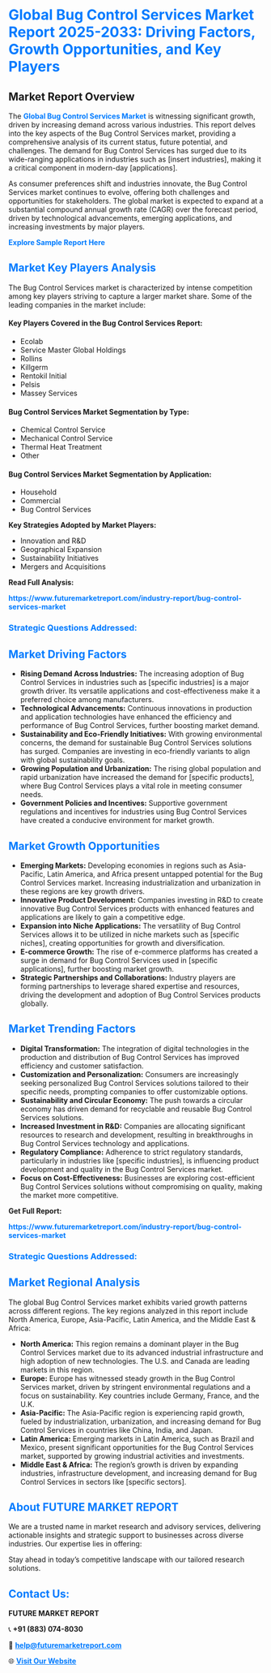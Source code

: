 <h1 style="color: #007BFF;">Global Bug Control Services Market Report 2025-2033: Driving Factors, Growth Opportunities, and Key Players</h1>

<section id="overview">
<h2>Market Report Overview</h2>
<p>The <a href="https://www.futuremarketreport.com/industry-report/bug-control-services-market" style="color: #007BFF; text-decoration: none;"><strong>Global Bug Control Services Market</strong></a> is witnessing significant growth, driven by increasing demand across various industries. This report delves into the key aspects of the Bug Control Services market, providing a comprehensive analysis of its current status, future potential, and challenges. The demand for Bug Control Services has surged due to its wide-ranging applications in industries such as [insert industries], making it a critical component in modern-day [applications].</p>
<p>As consumer preferences shift and industries innovate, the Bug Control Services market continues to evolve, offering both challenges and opportunities for stakeholders. The global market is expected to expand at a substantial compound annual growth rate (CAGR) over the forecast period, driven by technological advancements, emerging applications, and increasing investments by major players.</p>
</section>

<section id="overview">
<p><a href="https://www.futuremarketreport.com/request-sample/reportId=111261" style="color: #007BFF; text-decoration: none;"><strong>Explore Sample Report Here</strong></a></p>
</section>

<section id="key-players">
<h2 style="color: #007BFF;">Market Key Players Analysis</h2>
<p>The Bug Control Services market is characterized by intense competition among key players striving to capture a larger market share. Some of the leading companies in the market include:</p>
<h4>Key Players Covered in the Bug Control Services Report:</h4>
<ul><li>Ecolab</li><li>Service Master Global Holdings</li><li>Rollins</li><li>Killgerm</li><li>Rentokil Initial</li><li>Pelsis</li><li>Massey Services</li></ul>
<h4>Bug Control Services Market Segmentation by Type:</h4>
<ul><li>Chemical Control Service</li><li>Mechanical Control Service</li><li>Thermal Heat Treatment</li><li>Other</li></ul>

<h4>Bug Control Services Market Segmentation by Application:</h4>
<ul><li>Household</li><li>Commercial</li><li>Bug Control Services</li></ul>
<p><strong>Key Strategies Adopted by Market Players:</strong></p>
<ul>
<li>Innovation and R&D</li>
<li>Geographical Expansion</li>
<li>Sustainability Initiatives</li>
<li>Mergers and Acquisitions</li>
</ul>
</section>

<section>
<p><strong>Read Full Analysis: </strong></p><a href="https://www.futuremarketreport.com/industry-report/bug-control-services-market" style="color: #007BFF; text-decoration: none;"><strong>https://www.futuremarketreport.com/industry-report/bug-control-services-market</strong></a>
<h3 style="color: #007BFF;">Strategic Questions Addressed:</h3>
</section>

<section id="driving-factors">
<h2 style="color: #007BFF;">Market Driving Factors</h2>
<ul>
<li><strong>Rising Demand Across Industries:</strong> The increasing adoption of Bug Control Services in industries such as [specific industries] is a major growth driver. Its versatile applications and cost-effectiveness make it a preferred choice among manufacturers.</li>
<li><strong>Technological Advancements:</strong> Continuous innovations in production and application technologies have enhanced the efficiency and performance of Bug Control Services, further boosting market demand.</li>
<li><strong>Sustainability and Eco-Friendly Initiatives:</strong> With growing environmental concerns, the demand for sustainable Bug Control Services solutions has surged. Companies are investing in eco-friendly variants to align with global sustainability goals.</li>
<li><strong>Growing Population and Urbanization:</strong> The rising global population and rapid urbanization have increased the demand for [specific products], where Bug Control Services plays a vital role in meeting consumer needs.</li>
<li><strong>Government Policies and Incentives:</strong> Supportive government regulations and incentives for industries using Bug Control Services have created a conducive environment for market growth.</li>
</ul>
</section>

<section id="growth-opportunities">
<h2 style="color: #007BFF;">Market Growth Opportunities</h2>
<ul>
<li><strong>Emerging Markets:</strong> Developing economies in regions such as Asia-Pacific, Latin America, and Africa present untapped potential for the Bug Control Services market. Increasing industrialization and urbanization in these regions are key growth drivers.</li>
<li><strong>Innovative Product Development:</strong> Companies investing in R&D to create innovative Bug Control Services products with enhanced features and applications are likely to gain a competitive edge.</li>
<li><strong>Expansion into Niche Applications:</strong> The versatility of Bug Control Services allows it to be utilized in niche markets such as [specific niches], creating opportunities for growth and diversification.</li>
<li><strong>E-commerce Growth:</strong> The rise of e-commerce platforms has created a surge in demand for Bug Control Services used in [specific applications], further boosting market growth.</li>
<li><strong>Strategic Partnerships and Collaborations:</strong> Industry players are forming partnerships to leverage shared expertise and resources, driving the development and adoption of Bug Control Services products globally.</li>
</ul>
</section>

<section id="trending-factors">
<h2 style="color: #007BFF;">Market Trending Factors</h2>
<ul>
<li><strong>Digital Transformation:</strong> The integration of digital technologies in the production and distribution of Bug Control Services has improved efficiency and customer satisfaction.</li>
<li><strong>Customization and Personalization:</strong> Consumers are increasingly seeking personalized Bug Control Services solutions tailored to their specific needs, prompting companies to offer customizable options.</li>
<li><strong>Sustainability and Circular Economy:</strong> The push towards a circular economy has driven demand for recyclable and reusable Bug Control Services solutions.</li>
<li><strong>Increased Investment in R&D:</strong> Companies are allocating significant resources to research and development, resulting in breakthroughs in Bug Control Services technology and applications.</li>
<li><strong>Regulatory Compliance:</strong> Adherence to strict regulatory standards, particularly in industries like [specific industries], is influencing product development and quality in the Bug Control Services market.</li>
<li><strong>Focus on Cost-Effectiveness:</strong> Businesses are exploring cost-efficient Bug Control Services solutions without compromising on quality, making the market more competitive.</li>
</ul>
</section>

<section>
<p><strong>Get Full Report: </strong></p><a href="https://www.futuremarketreport.com/industry-report/bug-control-services-market" style="color: #007BFF; text-decoration: none;"><strong>https://www.futuremarketreport.com/industry-report/bug-control-services-market</strong></a>
<h3 style="color: #007BFF;">Strategic Questions Addressed:</h3>
</section>


<section id="regional-analysis">
<h2 style="color: #007BFF;">Market Regional Analysis</h2>
<p>The global Bug Control Services market exhibits varied growth patterns across different regions. The key regions analyzed in this report include North America, Europe, Asia-Pacific, Latin America, and the Middle East & Africa:</p>
<ul>
<li><strong>North America:</strong> This region remains a dominant player in the Bug Control Services market due to its advanced industrial infrastructure and high adoption of new technologies. The U.S. and Canada are leading markets in this region.</li>
<li><strong>Europe:</strong> Europe has witnessed steady growth in the Bug Control Services market, driven by stringent environmental regulations and a focus on sustainability. Key countries include Germany, France, and the U.K.</li>
<li><strong>Asia-Pacific:</strong> The Asia-Pacific region is experiencing rapid growth, fueled by industrialization, urbanization, and increasing demand for Bug Control Services in countries like China, India, and Japan.</li>
<li><strong>Latin America:</strong> Emerging markets in Latin America, such as Brazil and Mexico, present significant opportunities for the Bug Control Services market, supported by growing industrial activities and investments.</li>
<li><strong>Middle East & Africa:</strong> The region’s growth is driven by expanding industries, infrastructure development, and increasing demand for Bug Control Services in sectors like [specific sectors].</li>
</ul>
</section>

<footer>
<h2 style="color: #007BFF;">About FUTURE MARKET REPORT</h2>
<p>We are a trusted name in market research and advisory services, delivering actionable insights and strategic support to businesses across diverse industries. Our expertise lies in offering:</p>

<p>Stay ahead in today’s competitive landscape with our tailored research solutions.</p>

<h2 style="color: #007BFF;">Contact Us:</h2>
<p><strong>FUTURE MARKET REPORT</strong></p>
<p>📞 <strong>+91 (883) 074-8030</strong></p>
<p>📧 <strong><a href="mailto:help@futuremarketreport.com" style="color: #007BFF;">help@futuremarketreport.com</a></strong></p>
<p>🌐 <strong><a href="https://www.futuremarketreport.com/" style="color: #007BFF;">Visit Our Website</a></strong></p>
</footer>